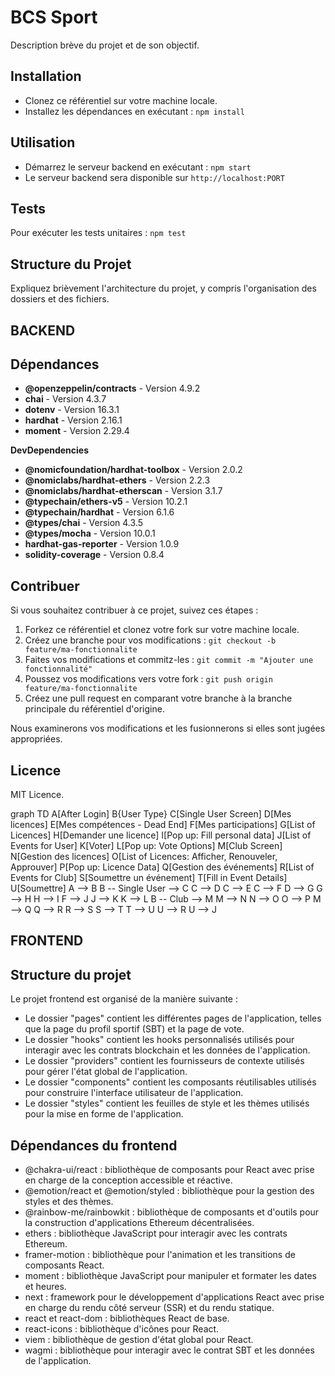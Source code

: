 # BCS Sport

Description brève du projet et de son objectif.

## Installation

- Clonez ce référentiel sur votre machine locale.
- Installez les dépendances en exécutant : `npm install`

## Utilisation

- Démarrez le serveur backend en exécutant : `npm start`
- Le serveur backend sera disponible sur `http://localhost:PORT`

## Tests

Pour exécuter les tests unitaires : `npm test`

## Structure du Projet

Expliquez brièvement l'architecture du projet, y compris l'organisation des dossiers et des fichiers.

## BACKEND

## Dépendances

- **@openzeppelin/contracts** - Version 4.9.2
- **chai** - Version 4.3.7
- **dotenv** - Version 16.3.1
- **hardhat** - Version 2.16.1
- **moment** - Version 2.29.4

**DevDependencies**

- **@nomicfoundation/hardhat-toolbox** - Version 2.0.2
- **@nomiclabs/hardhat-ethers** - Version 2.2.3
- **@nomiclabs/hardhat-etherscan** - Version 3.1.7
- **@typechain/ethers-v5** - Version 10.2.1
- **@typechain/hardhat** - Version 6.1.6
- **@types/chai** - Version 4.3.5
- **@types/mocha** - Version 10.0.1
- **hardhat-gas-reporter** - Version 1.0.9
- **solidity-coverage** - Version 0.8.4

## Contribuer

Si vous souhaitez contribuer à ce projet, suivez ces étapes :

1. Forkez ce référentiel et clonez votre fork sur votre machine locale.
2. Créez une branche pour vos modifications : `git checkout -b feature/ma-fonctionnalite`
3. Faites vos modifications et commitz-les : `git commit -m "Ajouter une fonctionnalité"`
4. Poussez vos modifications vers votre fork : `git push origin feature/ma-fonctionnalite`
5. Créez une pull request en comparant votre branche à la branche principale du référentiel d'origine.

Nous examinerons vos modifications et les fusionnerons si elles sont jugées appropriées.

## Licence

MIT Licence.

graph TD
A[After Login]
B{User Type}
C[Single User Screen]
D[Mes licences]
E[Mes compétences - Dead End]
F[Mes participations]
G[List of Licences]
H[Demander une licence]
I[Pop up: Fill personal data]
J[List of Events for User]
K[Voter]
L[Pop up: Vote Options]
M[Club Screen]
N[Gestion des licences]
O[List of Licences: Afficher, Renouveler, Approuver]
P[Pop up: Licence Data]
Q[Gestion des événements]
R[List of Events for Club]
S[Soumettre un événement]
T[Fill in Event Details]
U[Soumettre]
A --> B
B -- Single User --> C
C --> D
C --> E
C --> F
D --> G
G --> H
H --> I
F --> J
J --> K
K --> L
B -- Club --> M
M --> N
N --> O
O --> P
M --> Q
Q --> R
R --> S
S --> T
T --> U
U --> R
U --> J

## FRONTEND

## Structure du projet

Le projet frontend est organisé de la manière suivante :

- Le dossier "pages" contient les différentes pages de l'application, telles que la page du profil sportif (SBT) et la page de vote.
- Le dossier "hooks" contient les hooks personnalisés utilisés pour interagir avec les contrats blockchain et les données de l'application.
- Le dossier "providers" contient les fournisseurs de contexte utilisés pour gérer l'état global de l'application.
- Le dossier "components" contient les composants réutilisables utilisés pour construire l'interface utilisateur de l'application.
- Le dossier "styles" contient les feuilles de style et les thèmes utilisés pour la mise en forme de l'application.

## Dépendances du frontend

- @chakra-ui/react : bibliothèque de composants pour React avec prise en charge de la conception accessible et réactive.
- @emotion/react et @emotion/styled : bibliothèque pour la gestion des styles et des thèmes.
- @rainbow-me/rainbowkit : bibliothèque de composants et d'outils pour la construction d'applications Ethereum décentralisées.
- ethers : bibliothèque JavaScript pour interagir avec les contrats Ethereum.
- framer-motion : bibliothèque pour l'animation et les transitions de composants React.
- moment : bibliothèque JavaScript pour manipuler et formater les dates et heures.
- next : framework pour le développement d'applications React avec prise en charge du rendu côté serveur (SSR) et du rendu statique.
- react et react-dom : bibliothèques React de base.
- react-icons : bibliothèque d'icônes pour React.
- viem : bibliothèque de gestion d'état global pour React.
- wagmi : bibliothèque pour interagir avec le contrat SBT et les données de l'application.
